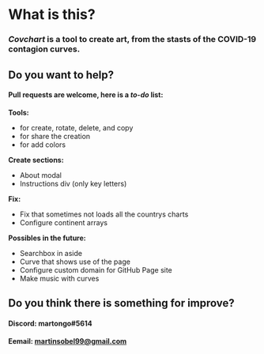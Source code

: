 # What is this?
### _Covchart_ is a tool to create art, from the stasts of the COVID-19 contagion curves.

## Do you want to help?
#### Pull requests are welcome, here is a *to-do* list:
**Tools:**
- for create, rotate, delete, and copy
- for share the creation
- for add colors

**Create sections:**
- About modal
- Instructions div (only key letters)

**Fix:**
- Fix that sometimes not loads all the countrys charts
- Configure continent arrays

**Possibles in the future:**
- Searchbox in aside
- Curve that shows use of the page
- Configure custom domain for GitHub Page site
- Make music with curves

## Do you think there is something for improve?
#### Discord: martongo#5614
#### Eemail: martinsobel99@gmail.com
